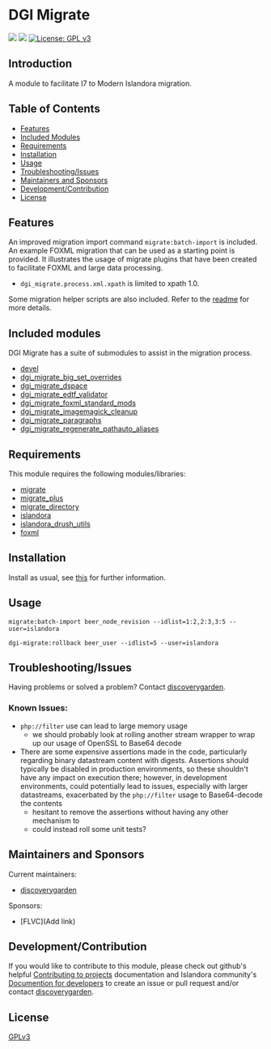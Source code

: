# DGI Migrate

![](https://github.com/discoverygarden/dgi_migrate/actions/workflows/auto_lint.yml/badge.svg)
![](https://github.com/discoverygarden/dgi_migrate/actions/workflows/auto-semver.yml/badge.svg)
[![License: GPL v3](https://img.shields.io/badge/License-GPLv3-blue.svg)](https://www.gnu.org/licenses/gpl-3.0)

## Introduction
A module to facilitate I7 to Modern Islandora migration.

## Table of Contents

* [Features](#features)
* [Included Modules](#included-modules)
* [Requirements](#requirements)
* [Installation](#installation)
* [Usage](#usage)
* [Troubleshooting/Issues](#troubleshootingissues)
* [Maintainers and Sponsors](#maintainers-and-sponsors)
* [Development/Contribution](#developmentcontribution)
* [License](#license)

## Features
An improved migration import command `migrate:batch-import` is included.
An example FOXML migration that can be used as a starting point is provided.
It illustrates the usage of migrate plugins that have been created to
facilitate FOXML and large data processing.
* `dgi_migrate.process.xml.xpath` is limited to xpath 1.0.

Some migration helper scripts are also included. Refer to the [readme]() for more details.

## Included modules

DGI Migrate has a suite of submodules to assist in the migration process.

* [devel](https://github.com/discoverygarden/dgi_migrate/tree/2.x/modules/devel/README.md)
* [dgi_migrate_big_set_overrides](https://github.com/discoverygarden/dgi_migrate/tree/2.x/modules/dgi_migrate_big_set_overrides/README.md)
* [dgi_migrate_dspace](https://github.com/discoverygarden/dgi_migrate/tree/2.x/modules/dgi_migrate_dspace/README.md)
* [dgi_migrate_edtf_validator](https://github.com/discoverygarden/dgi_migrate/tree/2.x/modules/dgi_migrate_edtf_validator/README.md)
* [dgi_migrate_foxml_standard_mods](https://github.com/discoverygarden/dgi_migrate/tree/2.x/modules/dgi_migrate_foxml_standard_mods/README.md)
* [dgi_migrate_imagemagick_cleanup](https://github.com/discoverygarden/dgi_migrate/tree/2.x/modules/dgi_migrate_imagemagick_cleanup/README.md)
* [dgi_migrate_paragraphs](https://github.com/discoverygarden/dgi_migrate/tree/2.x/modules/dgi_migrate_paragraphs/README.md)
* [dgi_migrate_regenerate_pathauto_aliases](https://github.com/discoverygarden/dgi_migrate/blob/2.x/modules/dgi_migrate_regenerate_pathauto_aliases/README.md)


## Requirements

This module requires the following modules/libraries:
* [migrate](https://www.drupal.org/project/migrate)
* [migrate_plus](https://www.drupal.org/project/migrate_plus)
* [migrate_directory](https://www.drupal.org/project/migrate_directory)
* [islandora](https://github.com/Islandora/islandora/tree/8.x-1.x)
* [islandora_drush_utils](https://github.com/discoverygarden/islandora_drush_utils)
* [foxml](https://github.com/discoverygarden/foxml)

## Installation

Install as usual, see
[this](https://drupal.org/documentation/install/modules-themes/modules-8) for
further information.

## Usage

```shell
migrate:batch-import beer_node_revision --idlist=1:2,2:3,3:5 --user=islandora
```

```shell
dgi-migrate:rollback beer_user --idlist=5 --user=islandora
```

## Troubleshooting/Issues

Having problems or solved a problem? Contact
[discoverygarden](http://support.discoverygarden.ca).

### Known Issues:
* `php://filter` use can lead to large memory usage
    * we should probably look at rolling another stream wrapper to wrap up our
usage of OpenSSL to Base64 decode
* There are some expensive assertions made in the code,
particularly regarding binary datastream content with digests. Assertions should
typically be disabled in production environments, so these shouldn't have any
impact on execution there; however, in development environments, could
potentially lead to issues, especially with larger datastreams, exacerbated by
the `php://filter` usage to Base64-decode the contents
    * hesitant to remove the assertions without having any other mechanism to
    * could instead roll some unit tests?

## Maintainers and Sponsors

Current maintainers:

* [discoverygarden](http://www.discoverygarden.ca)

Sponsors:

* [FLVC](Add link)

## Development/Contribution

If you would like to contribute to this module, please check out github's helpful
[Contributing to projects](https://docs.github.com/en/get-started/quickstart/contributing-to-projects) documentation and Islandora community's [Documention for developers](https://islandora.github.io/documentation/contributing/CONTRIBUTING/#github-issues) to create an issue or pull request and/or
contact [discoverygarden](http://support.discoverygarden.ca).

## License

[GPLv3](http://www.gnu.org/licenses/gpl-3.0.txt)
